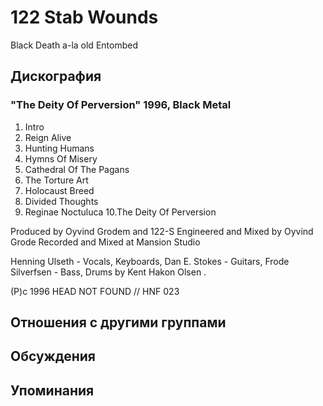 # 122 Stab Wounds

Black Death a-la old Entombed

## Дискография

### "The Deity Of Perversion" 1996, Black Metal

1.  Intro
2.  Reign Alive
3.  Hunting Humans
4.  Hymns Of Misery
5.  Cathedral Of The Pagans
6.  The Torture Art
7.  Holocaust Breed
8.  Divided Thoughts
9.  Reginae Noctuluca
10.The Deity Of Perversion

Produced by Oyvind Grodem and 122-S
Engineered and Mixed by Oyvind Grode
Recorded and Mixed at Mansion Studio

Henning Ulseth - Vocals, Keyboards,
Dan E. Stokes - Guitars,
Frode Silverfsen - Bass,
Drums by Kent Hakon Olsen        .

(P)c 1996 HEAD NOT FOUND // HNF 023


## Отношения с другими группами


## Обсуждения


## Упоминания

